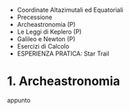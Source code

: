 - Coordinate Altazimutali ed Equatoriali
- Precessione
- Archeastronomia (P)
- Le Leggi di Keplero (P)
- Galileo e Newton (P)
- Esercizi di Calcolo
- ESPERIENZA PRATICA: Star Trail 


# 1. Archeastronomia

appunto
